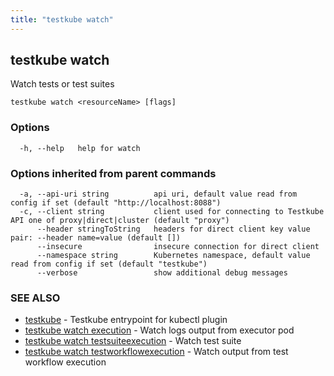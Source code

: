 ```yaml
---
title: "testkube watch"
---
```

<head>
  <meta name="docsearch:indexPrefix" content="reference-doc" />
</head>

## testkube watch

Watch tests or test suites

```
testkube watch <resourceName> [flags]
```

### Options

```
  -h, --help   help for watch
```

### Options inherited from parent commands

```
  -a, --api-uri string          api uri, default value read from config if set (default "http://localhost:8088")
  -c, --client string           client used for connecting to Testkube API one of proxy|direct|cluster (default "proxy")
      --header stringToString   headers for direct client key value pair: --header name=value (default [])
      --insecure                insecure connection for direct client
      --namespace string        Kubernetes namespace, default value read from config if set (default "testkube")
      --verbose                 show additional debug messages
```

### SEE ALSO

* [testkube](testkube.md)	 - Testkube entrypoint for kubectl plugin
* [testkube watch execution](testkube-watch-execution.md)	 - Watch logs output from executor pod
* [testkube watch testsuiteexecution](testkube-watch-testsuiteexecution.md)	 - Watch test suite
* [testkube watch testworkflowexecution](testkube-watch-testworkflowexecution.md)	 - Watch output from test workflow execution

